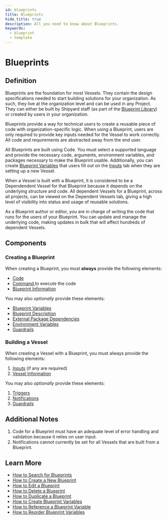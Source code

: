 ```yaml
---
id: blueprints
title: Blueprints
hide_title: true
description: All you need to know about Blueprints.
keywords:
  - blueprint
  - template
---
```


# Blueprints

## Definition

Blueprints are the foundation for most Vessels. They contain the design specifications needed to start building solutions for your organization. As such, they live at the organization level and can be used in any Project. They can either be built by Shipyard staff \(as part of the [Blueprint Library](blueprint-library/blueprint-library-overview.md)\) or created by users in your organization.

Blueprints provide a way for technical users to create a reusable piece of code with organization-specific logic. When using a Blueprint, users are only required to provide key inputs needed for the Vessel to work correctly. All code and requirements are abstracted away from the end user.

All Blueprints are built using Code. You must select a supported language and provide the necessary code, arguments, environment variables, and packages necessary to make the Blueprint usable. Additionally, you can create [Blueprint Variables](inputs/blueprint-variables.md) that users fill out on the [Inputs](inputs/inputs-overview.md) tab when they are setting up a new Vessel.

When a Vessel is built with a Blueprint, it is considered to be a Dependendent Vessel for that Blueprint because it depends on the underlying structure and code. All dependent Vessels for a Blueprint, across all projects, can be viewed on the Dependent Vessels tab, giving a high level of visibility into status and usage of reusable solutions.

As a Blueprint author or editor, you are in charge of writing the code that runs for the users of your Blueprint. You can update and manage the underlying code, making updates in bulk that will affect hundreds of dependent Vessels.

## Components

### Creating a Blueprint

When creating a Blueprint, you must **always** provide the following elements:

- [Code](code/code-overview)
- [Command ](code/command.md)to execute the code
- [Blueprint Information](settings/information.md)

You may also _optionally_ provide these elements:

- [Blueprint Variables](inputs/blueprint-variables.md)
- [Blueprint Description](inputs/blueprint-description.md)
- [External Package Dependencies](requirements/external-package-dependencies.md)
- [Environment Variables](requirements/environment-variables/)
- [Guardrails](settings/guardrails.md)

### Building a Vessel

When creating a Vessel with a Blueprint, you must always provide the following elements:

1. [Inputs](inputs/inputs-overview.md) \(if any are required\)
2. [Vessel Information](settings/information)

You may also _optionally_ provide these elements:

1. [Triggers](triggers/triggers-overview)
2. [Notifications](settings/notifications)
3. [Guardrails](settings/guardrails)

## Additional Notes

1. Code for a Blueprint must have an adequate level of error handling and validation because it relies on user input.
2. Notifications cannot currently be set for all Vessels that are built from a Blueprint.

## Learn More

- [How to Search for Blueprints](../how-tos/blueprints/search-for-blueprint)
- [How to Create a New Blueprint](../how-tos/blueprints/create-blueprint)
- [How to Edit a Blueprint](../how-tos/blueprints/edit-blueprint)
- [How to Delete a Blueprint](../how-tos/blueprints/delete-blueprint)
- [How to Duplicate a Blueprint](../how-tos/blueprints/duplicate-blueprint)
- [How to Create Blueprint Variables](../how-tos/blueprints/create-blueprint-variables)
- [How to Reference a Blueprint Variable](../how-tos/blueprints/reference-blueprint-variables)
- [How to Reorder Blueprint Variables](../how-tos/blueprints/reorder-blueprint-variables)
